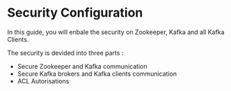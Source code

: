 # Security Configuration

In this guide, you will enbale the security on Zookeeper, Kafka and all Kafka Clients.

The security is devided into three parts :
- Secure Zookeeper and Kafka communication
- Secure Kafka brokers and Kafka clients communication
- ACL Autorisations